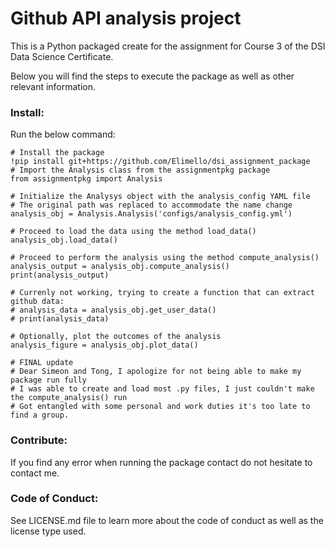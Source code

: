 # Github API analysis project

This is a Python packaged create for the assignment for Course 3 of the DSI Data Science Certificate.

Below you will find the steps to execute the package as well as other relevant information.

### Install:

Run the below command:

```
# Install the package
!pip install git+https://github.com/Elimello/dsi_assignment_package
# Import the Analysis class from the assignmentpkg package
from assignmentpkg import Analysis

# Initialize the Analysys object with the analysis_config YAML file
# The original path was replaced to accommodate the name change
analysis_obj = Analysis.Analysis('configs/analysis_config.yml')

# Proceed to load the data using the method load_data()
analysis_obj.load_data()

# Proceed to perform the analysis using the method compute_analysis()
analysis_output = analysis_obj.compute_analysis()
print(analysis_output)

# Currenly not working, trying to create a function that can extract github data:
# analysis_data = analysis_obj.get_user_data()
# print(analysis_data)

# Optionally, plot the outcomes of the analysis
analysis_figure = analysis_obj.plot_data()

# FINAL update
# Dear Simeon and Tong, I apologize for not being able to make my package run fully
# I was able to create and load most .py files, I just couldn't make the compute_analysis() run
# Got entangled with some personal and work duties it's too late to find a group. 

```

### Contribute:

If you find any error when running the package contact do not hesitate to contact me.

### Code of Conduct:

See LICENSE.md file to learn more about the code of conduct as well as the license type used.
